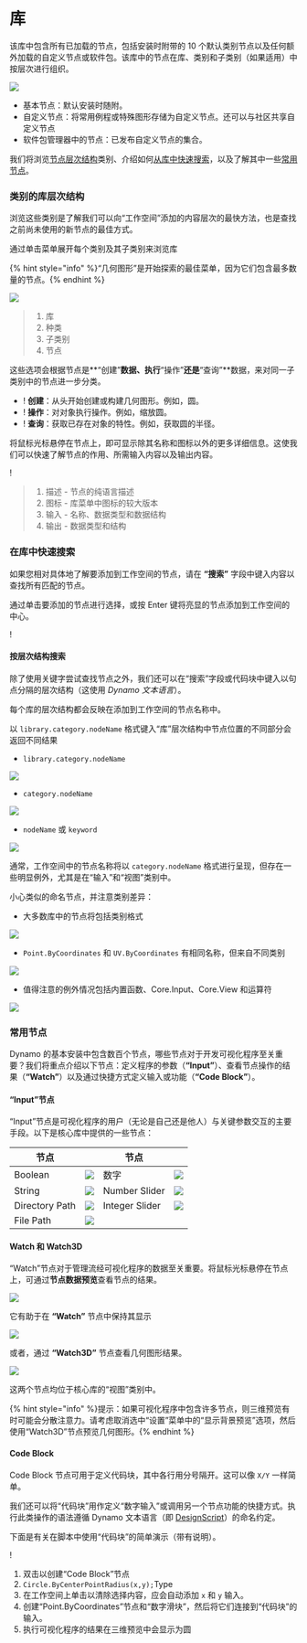 # 库

该库中包含所有已加载的节点，包括安装时附带的 10 个默认类别节点以及任何额外加载的自定义节点或软件包。该库中的节点在库、类别和子类别（如果适用）中按层次进行组织。

![](images/3-2/library-libraryUI.jpg)

* 基本节点：默认安装时随附。
* 自定义节点：将常用例程或特殊图形存储为自定义节点。还可以与社区共享自定义节点
* 软件包管理器中的节点：已发布自定义节点的集合。

我们将浏览[节点层次结构](3-3\_dynamo\_libraries.md#library-hierarchy-for-categories)类别、介绍如何[从库中快速搜索](3-3\_dynamo\_libraries.md#quick-search-in-library)，以及了解其中一些[常用节点](3-3\_dynamo\_libraries.md#frequently-used-nodes)。

### 类别的库层次结构

浏览这些类别是了解我们可以向“工作空间”添加的内容层次的最快方法，也是查找之前尚未使用的新节点的最佳方式。

通过单击菜单展开每个类别及其子类别来浏览库

{% hint style="info" %}“几何图形”是开始探索的最佳菜单，因为它们包含最多数量的节点。{% endhint %}

![](images/3-2/library-modifiedandresizelibrarycategories.jpg)

> 1. 库
> 2. 种类
> 3. 子类别
> 4. 节点

这些选项会根据节点是**“创建”**数据、执行**“操作”**还是**“查询”**数据，来对同一子类别中的节点进一步分类。

* \![](<images/3-2/user interface - create.jpg>) **创建**：从头开始创建或构建几何图形。例如，圆。
* \![](<images/3-2/user interface - action.jpg>) **操作**：对对象执行操作。例如，缩放圆。
* \![](<images/3-2/user interface - query.jpg>) **查询**：获取已存在对象的特性。例如，获取圆的半径。

将鼠标光标悬停在节点上，即可显示除其名称和图标以外的更多详细信息。这使我们可以快速了解节点的作用、所需输入内容以及输出内容。

\![](<images/3-2/user interface - node description.jpg>)

> 1. 描述 - 节点的纯语言描述
> 2. 图标 - 库菜单中图标的较大版本
> 3. 输入 - 名称、数据类型和数据结构
> 4. 输出 - 数据类型和结构

### 在库中快速搜索

如果您相对具体地了解要添加到工作空间的节点，请在 **“搜索”** 字段中键入内容以查找所有匹配的节点。

通过单击要添加的节点进行选择，或按 Enter 键将亮显的节点添加到工作空间的中心。

\![](<images/3-2/user interface - search.jpg>)

#### 按层次结构搜索

除了使用关键字尝试查找节点之外，我们还可以在“搜索”字段或代码块中键入以句点分隔的层次结构（这使用 _Dynamo 文本语言_）。

每个库的层次结构都会反映在添加到工作空间的节点名称中。

以 `library.category.nodeName` 格式键入“库”层次结构中节点位置的不同部分会返回不同结果

* `library.category.nodeName`

![](images/3-2/library-searchbyhierarchygeometrypointbycoordinates\(1\).jpg)

* `category.nodeName`

![](images/3-2/library-searchbyhierarchy2pointbycoordinates.jpg)

* `nodeName` 或 `keyword`

![](images/3-2/library-searchbyhierarchy3bycoordinates.jpg)

通常，工作空间中的节点名称将以 `category.nodeName` 格式进行呈现，但存在一些明显例外，尤其是在“输入”和“视图”类别中。

小心类似的命名节点，并注意类别差异：

* 大多数库中的节点将包括类别格式

![](images/3-2/library-nodecategorydifferences1.jpg)

* `Point.ByCoordinates` 和 `UV.ByCoordinates` 有相同名称，但来自不同类别

![](images/3-2/library-nodecategorydifferences2.jpg)

* 值得注意的例外情况包括内置函数、Core.Input、Core.View 和运算符

![](images/3-2/library-nodecategorydifferences3.jpg)

### 常用节点

Dynamo 的基本安装中包含数百个节点，哪些节点对于开发可视化程序至关重要？我们将重点介绍以下节点：定义程序的参数（**“Input”**）、查看节点操作的结果（**“Watch”**）以及通过快捷方式定义输入或功能（**“Code Block”**）。

#### “Input”节点

“Input”节点是可视化程序的用户（无论是自己还是他人）与关键参数交互的主要手段。以下是核心库中提供的一些节点：

| 节点           |                                           | 节点           |                                           |
| -------------- | ----------------------------------------- | -------------- | ----------------------------------------- |
| Boolean        | ![](images/3-2/library-boolean.jpg)       | 数字         | ![](images/3-2/library-number.jpg)        |
| String         | ![](images/3-2/library-string.jpg)        | Number Slider  | ![](images/3-2/library-numberslider.jpg)  |
| Directory Path | ![](images/3-2/library-directorypath.jpg) | Integer Slider | ![](images/3-2/library-integerslider.jpg) |
| File Path      | ![](images/3-2/library-filepath.jpg)      |                |                                           |

#### Watch 和 Watch3D

“Watch”节点对于管理流经可视化程序的数据至关重要。将鼠标光标悬停在节点上，可通过**节点数据预览**查看节点的结果。

![](images/3-2/library-nodepreview.jpg)

它有助于在 **“Watch”** 节点中保持其显示

![](images/3-2/library-watchnode.jpg)

或者，通过 **“Watch3D”** 节点查看几何图形结果。

![](images/3-2/library-watch3dnode.gif)

这两个节点均位于核心库的“视图”类别中。

{% hint style="info" %}提示：如果可视化程序中包含许多节点，则三维预览有时可能会分散注意力。请考虑取消选中“设置”菜单中的“显示背景预览”选项，然后使用“Watch3D”节点预览几何图形。{% endhint %}

#### Code Block

Code Block 节点可用于定义代码块，其中各行用分号隔开。这可以像 `X/Y` 一样简单。

我们还可以将“代码块”用作定义“数字输入”或调用另一个节点功能的快捷方式。执行此类操作的语法遵循 Dynamo 文本语言（即 [DesignScript](../coding-in-dynamo/7\_code-blocks-and-design-script/7-2\_design-script-syntax.md)）的命名约定。

下面是有关在脚本中使用“代码块”的简单演示（带有说明）。

\![](<images/3-2/library-code block demo.gif>)

1. 双击以创建“Code Block”节点
2. `Circle.ByCenterPointRadius(x,y);`Type
3. 在工作空间上单击以清除选择内容，应会自动添加 `x` 和 `y` 输入。
4. 创建“Point.ByCoordinates”节点和“数字滑块”，然后将它们连接到“代码块”的输入。
5. 执行可视化程序的结果在三维预览中会显示为圆
